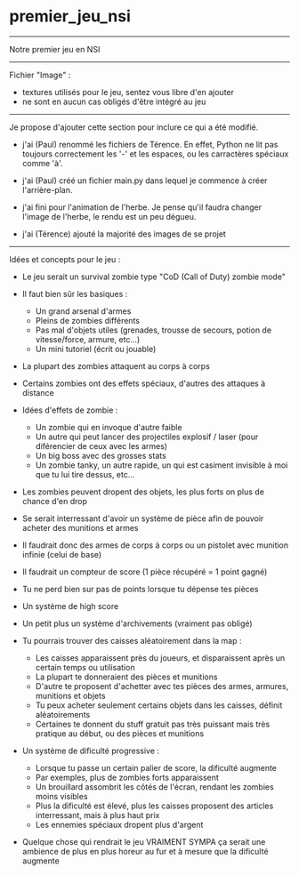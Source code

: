 # premier_jeu_nsi

---

Notre premier jeu en NSI

---

Fichier "Image" :
- textures utilisés pour le jeu, sentez vous libre d'en ajouter
- ne sont en aucun cas obligés d'être intégré au jeu

---

Je propose d'ajouter cette section pour inclure ce qui a été modifié.

 - j'ai (Paul) renommé les fichiers de Térence. En effet, Python ne lit pas toujours correctement les '-' et les espaces, ou les carractères spéciaux comme 'à'.

 - j'ai (Paul) créé un fichier main.py dans lequel je commence à créer l'arrière-plan.
 - j'ai fini pour l'animation de l'herbe. Je pense qu'il faudra changer l'image de l'herbe, le rendu est un peu dégueu.
 - j'ai (Térence) ajouté la majorité des images de se projet

---

Idées et concepts pour le jeu :

 - Le jeu serait un survival zombie type "CoD (Call of Duty) zombie mode"
 - Il faut bien sûr les basiques :
     - Un grand arsenal d'armes
     - Pleins de zombies différents
     - Pas mal d'objets utiles (grenades, trousse de secours, potion de vitesse/force, armure, etc...)
     - Un mini tutoriel (écrit ou jouable)

 - La plupart des zombies attaquent au corps à corps
 - Certains zombies ont des effets spéciaux, d'autres des attaques à distance
 - Idées d'effets de zombie :
     - Un zombie qui en invoque d'autre faible
     - Un autre qui peut lancer des projectiles explosif / laser (pour diférencier de ceux avec les armes)
     - Un big boss avec des grosses stats
     - Un zombie tanky, un autre rapide, un qui est casiment invisible à moi que tu lui tire dessus, etc...
 - Les zombies peuvent dropent des objets, les plus forts on plus de chance d'en drop

 - Se serait interressant d'avoir un système de pièce afin de pouvoir acheter des munitions et armes
 - Il faudrait donc des armes de corps à corps ou un pistolet avec munition infinie (celui de base)
 - Il faudrait un compteur de score (1 pièce récupéré = 1 point gagné)
 - Tu ne perd bien sur pas de points lorsque tu dépense tes pièces
 - Un système de high score
 - Un petit plus un système d'archivements (vraiment pas obligé)

 - Tu pourrais trouver des caisses aléatoirement dans la map :
     - Les caisses apparaissent près du joueurs, et disparaissent après un certain temps ou utilisation
     - La plupart te donneraient des pièces et munitions
     - D'autre te proposent d'achetter avec tes pièces des armes, armures, munitions et objets
     - Tu peux acheter seulement certains objets dans les caisses, définit aléatoirements
     - Certaines te donnent du stuff gratuit pas très puissant mais très pratique au début, ou des pièces et munitions

 - Un système de dificulté progressive :
     - Lorsque tu passe un certain palier de score, la dificulté augmente
     - Par exemples, plus de zombies forts apparaissent
     - Un brouillard assombrit les côtés de l'écran, rendant les zombies moins visibles
     - Plus la dificulté est élevé, plus les caisses proposent des articles interressant, mais à plus haut prix
     - Les ennemies spéciaux dropent plus d'argent
 - Quelque chose qui rendrait le jeu VRAIMENT SYMPA ça serait une ambience de plus en plus horeur au fur et à mesure que la dificulté augmente
